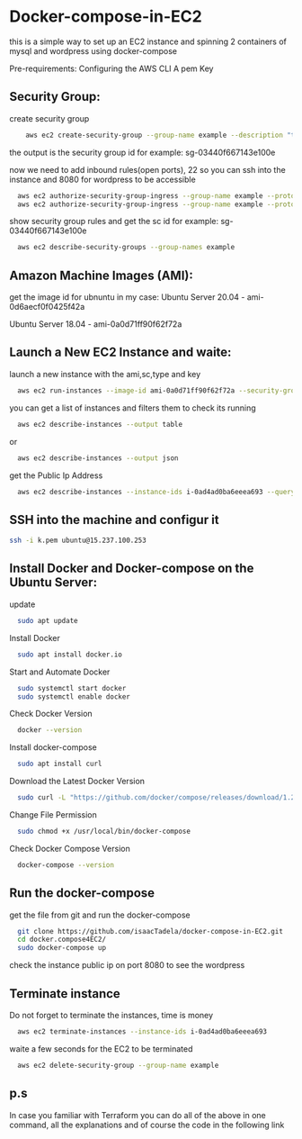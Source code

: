 # Docker-compose-in-EC2
this is a simple way to set up an EC2 instance and spinning 2 containers of mysql and wordpress using docker-compose

Pre-requirements:
Configuring the AWS CLI
A pem Key

## Security Group:
create security group
```bash
    aws ec2 create-security-group --group-name example --description "this is an example"
```
the output is the security group id for example: sg-03440f667143e100e 

now we need to add inbound rules(open ports), 22 so you can ssh into the instance and 8080 for wordpress to be accessible
```bash
  aws ec2 authorize-security-group-ingress --group-name example --protocol tcp --port 22 --cidr 0.0.0.0/0 
  aws ec2 authorize-security-group-ingress --group-name example --protocol tcp --port 8080 --cidr 0.0.0.0/0
```
	
show security group rules and get the sc id for example: sg-03440f667143e100e
```bash
  aws ec2 describe-security-groups --group-names example
```

## Amazon Machine Images (AMI):
get the image id for ubnuntu in my case:
Ubuntu Server 20.04 - ami-0d6aecf0f0425f42a

Ubuntu Server 18.04 - ami-0a0d71ff90f62f72a
	
## Launch a New EC2 Instance and waite:

launch a new instance with the ami,sc,type and key
```bash
  aws ec2 run-instances --image-id ami-0a0d71ff90f62f72a --security-group-ids sg-03440f667143e100e --instance-type t2.micro --key-name keyName
```

you can get a list of instances and filters them to check its running
```bash
  aws ec2 describe-instances --output table
```
or
```bash
  aws ec2 describe-instances --output json
```

get the Public Ip Address
```bash
  aws ec2 describe-instances --instance-ids i-0ad4ad0ba6eeea693 --query Reservations[0].Instances[0].PublicIpAddress
```
	
## SSH into the machine and configur it
```bash
ssh -i k.pem ubuntu@15.237.100.253
```

## Install Docker and Docker-compose on the Ubuntu Server:

update
```bash
  sudo apt update
```
Install Docker
```bash
  sudo apt install docker.io
```	
Start and Automate Docker
```bash
  sudo systemctl start docker
  sudo systemctl enable docker
```
Check Docker Version
```bash
  docker --version
```
	
Install docker-compose	
```bash
  sudo apt install curl
```
Download the Latest Docker Version
```bash  
  sudo curl -L "https://github.com/docker/compose/releases/download/1.26.2/docker-compose-$(uname -s)-$(uname -m)" -o /usr/local/bin/docker-compose	
```
Change File Permission
```bash
  sudo chmod +x /usr/local/bin/docker-compose
```
Check Docker Compose Version
```bash
  docker-compose --version
```

## Run the docker-compose
get the file from git and run the docker-compose
```bash
  git clone https://github.com/isaacTadela/docker-compose-in-EC2.git
  cd docker.compose4EC2/
  sudo docker-compose up
```
check the instance public ip on port 8080 to see the wordpress


## Terminate instance
Do not forget to terminate the instances, time is money
```bash
  aws ec2 terminate-instances --instance-ids i-0ad4ad0ba6eeea693
```
waite a few seconds for the EC2 to be terminated
```bash
  aws ec2 delete-security-group --group-name example
```

## p.s
In case you familiar with Terraform you can do all of the above in one command, 
all the explanations and of course the code in the following link

